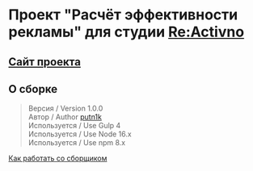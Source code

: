 # Проект "Расчёт эффективности рекламы" для студии [Re:Activno](https://re-activno.ru/)
## [Сайт проекта](https://calc.re-activno.ru/)

## О сборке
> Версия / Version 1.0.0 <br>
> Автор / Author [putn1k](https://github.com/putn1k/) <br>
> Используется / Use Gulp 4 <br>
> Используется / Use Node 16.x <br>
> Используется / Use npm 8.x <br>

[Как работать со сборщиком](Workflow.md)